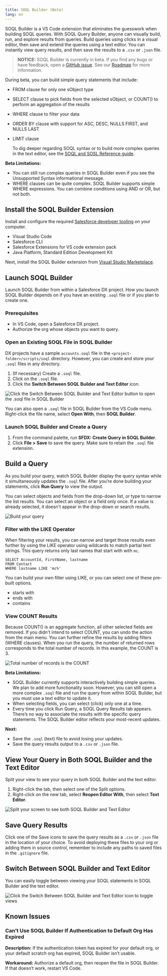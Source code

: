 ```yaml
---
title: SOQL Builder (Beta)
lang: en
---
```


SOQL Builder is a VS Code extension that eliminates the guesswork when building SOQL queries. With SOQL Query Builder, anyone can visually build, run, and explore results from queries. Build queries using clicks in a visual editor, then save and extend the queries using a text editor. You can instantly view query results, and then save the results to a `.csv` or `.json` file.

> **NOTICE:** SOQL Builder is currently in beta. If you find any bugs or have feedback, open a [GitHub issue](https://github.com/forcedotcom/soql-tooling/issues/new/choose). See our [Roadmap](https://github.com/forcedotcom/salesforcedx-vscode/wiki/Roadmap) for more information.

During beta, you can build simple query statements that include:

- FROM clause for only one sObject type
- SELECT clause to pick fields from the selected sObject, or COUNT() to perform an aggregation of the results
- WHERE clause to filter your data
- ORDER BY clause with support for ASC, DESC, NULLS FIRST, and NULLS LAST
- LIMIT clause

  To dig deeper regarding SOQL syntax or to build more complex queries in the text editor, see the [SOQL and SOSL Reference guide](https://developer.salesforce.com/docs/atlas.en-us.soql_sosl.meta/soql_sosl/sforce_api_calls_soql_sosl_intro.htm).

**Beta Limitations:**

- You can still run complex queries in SOQL Builder even if you see the Unsupported Syntax informational message.
- WHERE clauses can be quite complex. SOQL Builder supports simple WHERE expressions. You can combine conditions using AND or OR, but not both.

## Install the SOQL Builder Extension

Install and configure the required [Salesforce developer tooling](https://developer.salesforce.com/tools/vscode/en/getting-started/install) on your computer.

- Visual Studio Code
- Salesforce CLI
- Salesforce Extensions for VS code extension pack
- Java Platform, Standard Edition Development Kit

Next, install the SOQL Builder extension from [Visual Studio Marketplace](https://marketplace.visualstudio.com/items?itemName=salesforce.salesforcedx-vscode-soql).

## Launch SOQL Builder

Launch SOQL Builder from within a Salesforce DX project. How you launch SOQL Builder depends on if you have an existing `.soql` file or if you plan to create one.

### Prerequisites

- In VS Code, open a Salesforce DX project.
- Authorize the org whose objects you want to query.

### Open an Existing SOQL File in SOQL Builder

DX projects have a sample `accounts.soql` file in the `<project-folder>/scripts/soql` directory. However, you can create and store your `.soql` files in any directory.

1. (If necessary) Create a `.soql` file.
1. Click on the `.soql` file.
1. Click the **Switch Between SOQL Builder and Text Editor** icon.

![Click the Switch Between SOQL Builder and Text Editor button to open the .soql file in SOQL Builder](./images/soql-builder-open.gif)

You can also open a `.soql` file in SOQL Builder from the VS Code menu. Right-click the file name, select **Open With**, then **SOQL Builder**.

### Launch SOQL Builder and Create a Query

1. From the command palette, run **SFDX: Create Query in SOQL Builder**.
1. Click **File > Save** to save the query. Make sure to retain the `.soql` file extension.

## Build a Query

As you build your query, watch SOQL Builder display the query syntax while it simultaneously updates the `.soql` file. After you’re done building your statements, click **Run Query** to view the output.

You can select objects and fields from the drop-down list, or type to narrow the list results. You can select an object or a field only once. If a value is already selected, it doesn't appear in the drop-down or search results.

![Build your query](./images/soql-builder-build-a-query.gif)

### Filter with the LIKE Operator

When filtering your results, you can narrow and target those results even further by using the LIKE operator using wildcards to match partial text strings. This query returns only last names that start with with `mc`.

```
SELECT AccountId, FirstName, lastname
FROM Contact
WHERE lastname LIKE 'mc%'
```

You can build your own filter using LIKE, or you can select one of these pre-built options.

- starts with
- ends with
- contains

### View COUNT Results

Because COUNT() is an aggregate function, all other selected fields are removed. If you didn't intend to select COUNT, you can undo the action from the main menu. You can further refine the results by adding filters (WHERE clauses). When you run the query, the number of returned rows corresponds to the total number of records. In this example, the COUNT is 3.

![Total number of records is the COUNT](./images/soql-builder-count.png)

<!-- **Tip:** If using the text editor to build your query, you can validate your syntax by turning on the SOQL Editor Remote Checks setting. ekapner update, 2/2/2021: this setting not ready for GA-->

**Beta Limitations:**

- SOQL Builder currently supports interactively building simple queries. We plan to add more functionality soon. However, you can still open a more complex `.soql` file and run the query from within SOQL Builder, but you must use a text editor to update it.
- When selecting fields, you can select (click) only one at a time.
- Every time you click Run Query, a SOQL Query Results tab appears. There’s no way to associate the results with the specific query statements. The SOQL Builder editor reflects your most-recent updates.

**Next:**

- Save the `.soql` (text) file to avoid losing your updates.
- Save the query results output to a `.csv` or `.json` file.

## View Your Query in Both SOQL Builder and the Text Editor

Split your view to see your query in both SOQL Builder and the text editor.

1. Right-click the tab, then select one of the Split options.
1. Right-click on the new tab, select **Reopen Editor With**, then select **Text Editor**.

![Split your screen to see both SOQL Builder and Text Editor](./images/soql-builder-split-panels.gif)

## Save Query Results

Click one of the Save icons to save the query results as a `.csv` or `.json` file in the location of your choice. To avoid deploying these files to your org or adding them in source control, remember to include any paths to saved files in the `.gitignore` file.

## Switch Between SOQL Builder and Text Editor

You can easily toggle between viewing your SOQL statements in SOQL Builder and the text editor.

![Click the Switch Between SOQL Builder and Text Editor icon to toggle views](./images/soql-toggle.png)

## Known Issues

### Can’t Use SOQL Builder If Authentication to Default Org Has Expired

**Description:** If the authentication token has expired for your default org, or your default scratch org has expired, SOQL Builder isn’t usable.

**Workaround:** Authorize a default org, then reopen the file in SOQL Builder. If that doesn’t work, restart VS Code.
